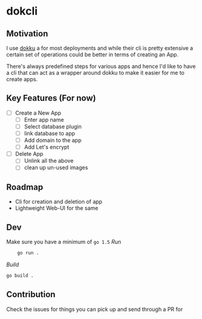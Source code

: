 # dokcli

## Motivation

I use [dokku](https://github.com/dokku/dokku) a for most deployments and while their cli is pretty extensive a certain set of operations could be better in terms of creating an App.

There's always predefined steps for various apps and hence I'd like to have a cli that can act as a wrapper around dokku to make it easier for me to create apps.

## Key Features (For now)

- [ ] Create a New App
  - [ ] Enter app name
  - [ ] Select database plugin
  - [ ] link database to app
  - [ ] Add domain to the app
  - [ ] Add Let's encrypt
- [ ] Delete App
  - [ ] Unlink all the above
  - [ ] clean up un-used images

## Roadmap

- Cli for creation and deletion of app
- Lightweight Web-UI for the same

## Dev

Make sure you have a minimum of `go 1.5`
_Run_

```bash
    go run .
```

_Build_

```bash
go build .
```

## Contribution

Check the issues for things you can pick up and send through a PR for
